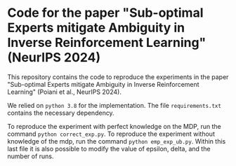 # Code for the paper "Sub-optimal Experts mitigate Ambiguity in Inverse Reinforcement Learning" (NeurIPS 2024)
This repository contains the code to reproduce the experiments in the paper "Sub-optimal Experts mitigate Ambiguity in Inverse Reinforcement Learning" (Poiani et al., NeurIPS 2024).

We relied on `python 3.8` for the implementation. The file `requirements.txt` contains the necessary dependency.

To reproduce the experiment with perfect knowledge on the MDP, run the command `python correct_exp.py`.
To reproduce the experiment without knowledge of the mdp, run the command `python emp_exp_ub.py`. 
Within this last file it is also possible to modify the value of epsilon, delta, and the number of runs.